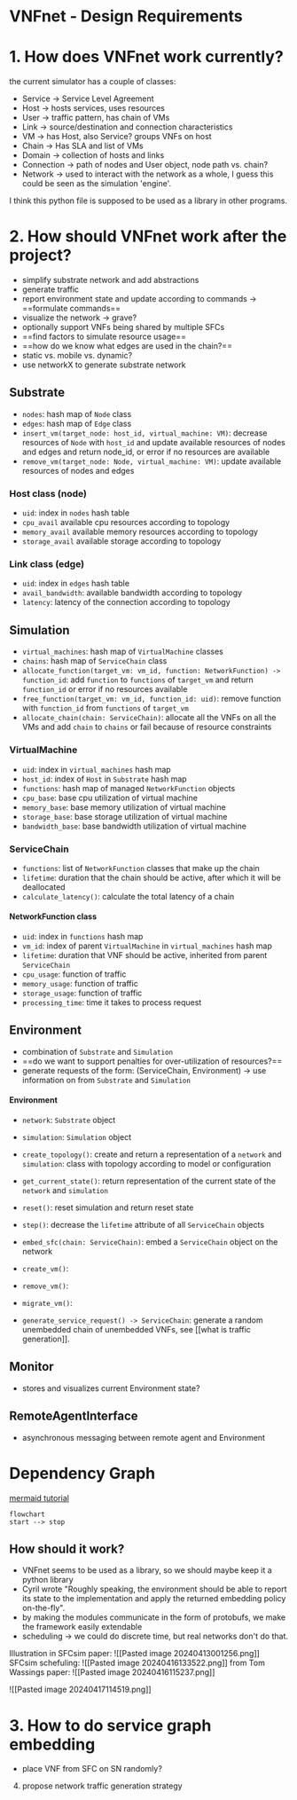
# VNFnet - Design Requirements

# 1. How does VNFnet work currently?
the current simulator has a couple of classes:
- Service -> Service Level Agreement
- Host -> hosts services, uses resources
- User -> traffic pattern, has chain of VMs
- Link -> source/destination and connection characteristics
- VM -> has Host, also Service? groups VNFs on host
- Chain -> Has SLA and list of VMs
- Domain -> collection of hosts and links
- Connection -> path of nodes and User object, node path vs. chain?
- Network -> used to interact with the network as a whole, I guess this could be seen as the simulation 'engine'.

I think this python file is supposed to be used as a library in other programs. 


# 2. How should VNFnet work after the project?
- simplify substrate network and add abstractions
- generate traffic
- report environment state and update according to commands -> ==formulate commands==
- visualize the network -> grave?
- optionally support VNFs being shared by multiple SFCs
- ==find factors to simulate resource usage==
- ==how do we know what edges are used in the chain?==
- static vs. mobile vs. dynamic?
- use networkX to generate substrate network

## Substrate
- ```nodes```: hash map of ```Node``` class
- ```edges```: hash map of ```Edge``` class
- ```insert_vm(target_node: host_id, virtual_machine: VM)```:  decrease resources of ```Node``` with ```host_id``` and update available resources of nodes and edges and return node_id, or error if no resources are available
- ```remove_vm(target_node: Node, virtual_machine: VM)```: update available resources of nodes and edges
### Host class (node)
- ```uid```: index in ```nodes```  hash table
- ```cpu_avail``` available cpu resources according to topology
- ```memory_avail``` available memory resources according to topology
- ```storage_avail``` available storage according to topology
### Link class (edge)
- ```uid```: index in ```edges``` hash table
- ```avail_bandwidth```: available bandwidth according to topology
- ```latency```: latency of the connection according to topology

## Simulation
- ```virtual_machines```: hash map of ```VirtualMachine``` classes
- ```chains```: hash map of ```ServiceChain``` class
- ```allocate_function(target_vm: vm_id, function: NetworkFunction) -> function_id```: add ```function``` to ```functions``` of ```target_vm``` and return ```function_id``` or error if no resources available
- ```free_function(target_vm: vm_id, function_id: uid)```: remove function with ```function_id``` from ```functions``` of ```target_vm```
- ```allocate_chain(chain: ServiceChain)```: allocate all the VNFs on all the VMs and add ```chain``` to ```chains``` or fail because of resource constraints
### VirtualMachine
- ```uid```: index in ```virtual_machines``` hash map
- ```host_id```: index of ```Host``` in ```Substrate``` hash map
- ```functions```: hash map of managed ```NetworkFunction``` objects
- ```cpu_base```: base cpu utilization of virtual machine
- ```memory_base```: base memory utilization of virtual machine
- ```storage_base```: base storage utilization of virtual machine
- ```bandwidth_base```: base bandwidth utilization of virtual machine
### ServiceChain
- ```functions```: list of ```NetworkFunction``` classes that make up the chain
- ```lifetime```: duration that the chain should be active, after which it will be deallocated
- ```calculate_latency()```: calculate the total latency of a chain
#### NetworkFunction class
- ```uid```: index in ```functions``` hash map
- ```vm_id```: index of parent ```VirtualMachine``` in ```virtual_machines``` hash map
- ```lifetime```: duration that VNF should be active, inherited from parent ```ServiceChain```
- ```cpu_usage```: function of traffic
- ```memory_usage```: function of traffic
- ```storage_usage```: function of traffic
- ```processing_time```: time it takes to process request

## Environment
- combination of ```Substrate``` and ```Simulation```
- ==do we want to support penalties for over-utilization of resources?==
- generate requests of the form: (ServiceChain, Environment) -> use information on from ```Substrate``` and ```Simulation```

#### Environment
- ```network```: ```Substrate``` object
- ```simulation```: ```Simulation``` object
- ```create_topology()```: create and return a representation of a ```network``` and ```simulation```: class with topology according to model or configuration
- ```get_current_state()```: return representation of the current state of the ```network``` and  ```simulation```
- ```reset()```: reset simulation and return reset state
- ```step()```: decrease the ```lifetime``` attribute of all ```ServiceChain``` objects
- ```embed_sfc(chain: ServiceChain)```: embed a ```ServiceChain``` object on the network 
- ```create_vm()```:
- ```remove_vm()```:
- ```migrate_vm()```:

- ```generate_service_request() -> ServiceChain```: generate a random unembedded chain of unembedded VNFs, see [[what is traffic generation]].

## Monitor
- stores and visualizes current Environment state?

## RemoteAgentInterface
- asynchronous messaging between remote agent and Environment

# Dependency Graph
[mermaid tutorial](https://mermaid.js.org/intro/)
```mermaid
flowchart
start --> stop
```

## How should it work?
- VNFnet seems to be used as a library, so we should maybe keep it a python library
- Cyril wrote "Roughly speaking, the environment should be able to report its state to the implementation and apply the returned embedding policy on-the-fly".
- by making the modules communicate in the form of protobufs, we make the framework easily extendable
- scheduling -> we could do discrete time, but real networks don't do that.

Illustration in SFCsim paper: ![[Pasted image 20240413001256.png]]
SFCsim schefuling: ![[Pasted image 20240416133522.png]]
from Tom Wassings paper: ![[Pasted image 20240416115237.png]]

![[Pasted image 20240417114519.png]]

# 3. How to do service graph embedding
- place VNF from SFC on SN randomly?

4. propose network traffic generation strategy
